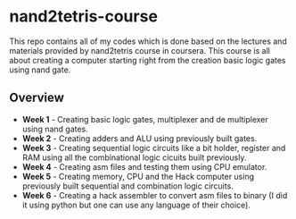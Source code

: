 # nand2tetris-course
This repo contains all of my codes which is done based on the lectures and materials provided by nand2tetris course in coursera. This course is all about creating a computer starting right from the creation basic logic gates using nand gate. 

## Overview
* **Week 1** - Creating basic logic gates, multiplexer and de multiplexer using nand gates.
* **Week 2** - Creating adders and ALU using previously built gates.
* **Week 3** - Creating sequential logic circuits like a bit holder, register and RAM using all the combinational logic cicuits built previously.
* **Week 4** - Creating asm files and testing them using CPU emulator.
* **Week 5** - Creating memory, CPU and the Hack computer using previously built sequential and combination logic circuits.
* **Week 6** - Creating a hack assembler to convert asm files to binary (I did it using python but one can use any language of their choice).

